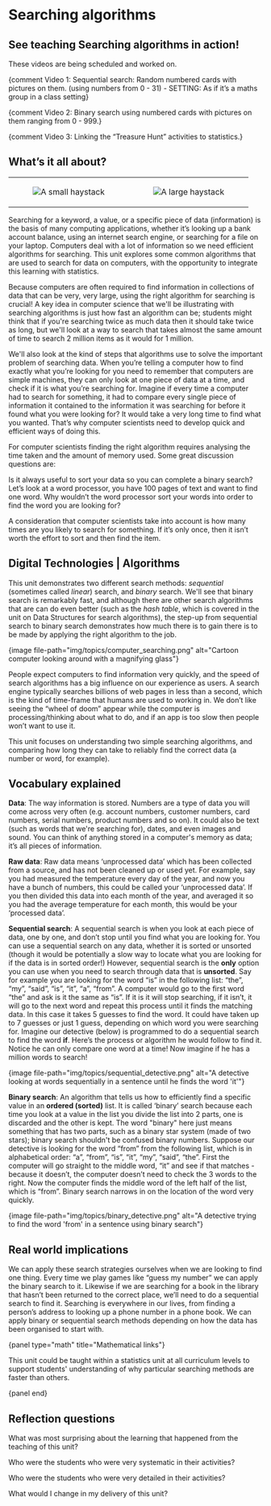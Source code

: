 # Searching algorithms

## See teaching Searching algorithms in action!

These videos are being scheduled and worked on.

{comment Video 1: Sequential search: Random numbered cards with pictures on them. (using numbers from 0 - 31) - SETTING: As if it’s a maths group in a class setting}

{comment Video 2: Binary search using numbered cards with pictures on them ranging from 0 - 999.}

{comment Video 3: Linking the “Treasure Hunt” activities to statistics.}

## What’s it all about?

<table>
  <tr>
    <td>
      <figure class="figure d-block text-center">
        <img src="{% static 'img/topics/small_haystack.png' %}" class="content-image figure-img img-fluid" alt="A small haystack">
      </figure>
    </td>
    <td>
      <figure class="figure d-block text-center">
        <img src="{% static 'img/topics/big_haystack.png' %}" class="content-image figure-img img-fluid" alt="A large haystack">
      </figure>
    </td>
  </tr>
</table>

Searching for a keyword, a value, or a specific piece of data (information) is the basis of many computing applications, whether it’s looking up a bank account balance, using an internet search engine, or searching for a file on your laptop.
Computers deal with a lot of information so we need efficient algorithms for searching.
This unit explores some common algorithms that are used to search for data on computers, with the opportunity to integrate this learning with statistics.

Because computers are often required to find information in collections of data that can be very, very large, using the right algorithm for searching is crucial!
A key idea in computer science that we'll be illustrating with searching algorithms is just how fast an algorithm can be; students might think that if you're searching twice as much data then it should take twice as long, but we'll look at a way to search that takes almost the same amount of time to search 2 million items as it would for 1 million.

We'll also look at the kind of steps that algorithms use to solve the important problem of searching data.
When you’re telling a computer how to find exactly what you’re looking for you need to remember that computers are simple machines, they can only look at one piece of data at a time, and check if it is what you’re searching for.
Imagine if every time a computer had to search for something, it had to compare every single piece of information it contained to the information it was searching for before it found what you were looking for? It would take a very long time to find what you wanted.
That’s why computer scientists need to develop quick and efficient ways of doing this.

For computer scientists finding the right algorithm requires analysing the time taken and the amount of memory used.
Some great discussion questions are:

Is it always useful to sort your data so you can complete a binary search?
Let’s look at a word processor, you have 100 pages of text and want to find one word.
Why wouldn’t the word processor sort your words into order to find the word you are looking for?

A consideration that computer scientists take into account is how many times are you likely to search for something.
If it’s only once, then it isn’t worth the effort to sort and then find the item.

## Digital Technologies | Algorithms

This unit demonstrates two different search methods: _sequential_ (sometimes called _linear_) search, and _binary_ search.
We'll see that binary search is remarkably fast, and although there are other search algorithms that are can do even better (such as the _hash table_, which is covered in the unit on Data Structures for search algorithms), the step-up from sequential search to binary search demonstrates how much there is to gain there is to be made by applying the right algorithm to the job.

{image file-path="img/topics/computer_searching.png" alt="Cartoon computer looking around with a magnifying glass"}

People expect computers to find information very quickly, and the speed of search algorithms has a big influence on our experience as users.
A search engine typically searches billions of web pages in less than a second, which is the kind of time-frame that humans are used to working in.
We don’t like seeing the “wheel of doom” appear while the computer is processing/thinking about what to do, and if an app is too slow then people won’t want to use it.

This unit focuses on understanding two simple searching algorithms, and comparing how long they can take to reliably find the correct data (a number or word, for example).

## Vocabulary explained

**Data**: The way information is stored.
Numbers are a type of data you will come across very often (e.g. account numbers, customer numbers, card numbers, serial numbers, product numbers and so on).
It could also be text (such as words that we're searching for), dates, and even images and sound.
You can think of anything stored in a computer's memory as data; it’s all pieces of information.

**Raw data**: Raw data means ‘unprocessed data’ which has been collected from a source, and has not been cleaned up or used yet.
For example, say you had measured the temperature every day of the year, and now you have a bunch of numbers, this could be called your ‘unprocessed data’.
If you then divided this data into each month of the year, and averaged it so you had the average temperature for each month, this would be your ‘processed data’.

**Sequential search**: A sequential search is when you look at each piece of data, one by one, and don’t stop until you find what you are looking for.
You can use a sequential search on any data, whether it is sorted or unsorted (though it would be potentially a slow way to locate what you are looking for if the data is in sorted order!)
However, sequential search is the **only** option you can use when you need to search through data that is **unsorted**.
Say for example you are looking for the word “is” in the following list: “the”, “my”, “said”, “is”, “it”, “a”, “from”.
A computer would go to the first word “the” and ask is it the same as “is”.
If it is it will stop searching, if it isn’t, it will go to the next word and repeat this process until it finds the matching data.
In this case it takes 5 guesses to find the word.
It could have taken up to 7 guesses or just 1 guess, depending on which word you were searching for.
Imagine our detective (below) is programmed to do a sequential search to find the word **if**. Here’s the process or algorithm he would follow to find it.
Notice he can only compare one word at a time!
Now imagine if he has a million words to search!

{image file-path="img/topics/sequential_detective.png" alt="A detective looking at words sequentially in a sentence until he finds the word 'it'"}

**Binary search**: An algorithm that tells us how to efficiently find a specific value in an **ordered (sorted)** list.
It is called ‘binary’ search because each time you look at a value in the list you divide the list into 2 parts, one is discarded and the other is kept.
The word "binary" here just means something that has two parts, such as a binary star system (made of two stars); binary search shouldn't be confused binary numbers.
Suppose our detective is looking for the word “from” from the following list, which is in alphabetical order: “a”, “from”, “is”, “it”, “my”, “said”, “the”.
First the computer will go straight to the middle word, “it”  and see if that matches - because it doesn’t, the computer doesn’t need to check the 3 words to the right.
Now the computer finds the middle word of the left half of the list, which is “from”.
Binary search narrows in on the location of the word very quickly.

{image file-path="img/topics/binary_detective.png" alt="A detective trying to find the word 'from' in a sentence using binary search"}

## Real world implications

We can apply these search strategies ourselves when we are looking to find one thing.
Every time we play games like “guess my number” we can apply the binary search to it.
Likewise if we are searching for a book in the library that hasn’t been returned to the correct place, we’ll need to do a sequential search to find it.
Searching is everywhere in our lives, from finding a person’s address to looking up a phone number in a phone book.
We can apply binary or sequential search methods depending on how the data has been organised to start with.

{panel type="math" title="Mathematical links"}

This unit could be taught within a statistics unit at all curriculum levels to support students' understanding of why particular searching methods are faster than others.

{panel end}

## Reflection questions

What was most surprising about the learning that happened from the teaching of this unit?


Who were the students who were very systematic in their activities?


Who were the students who were very detailed in their activities?


What would I change in my delivery of this unit?
